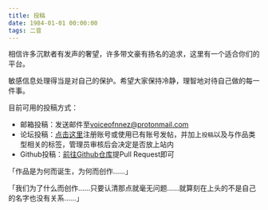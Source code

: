 ```yaml
---
title: 投稿
date: 1984-01-01 00:00:00
tags: 二音
---
```

相信许多沉默者有发声的奢望，许多带文豪有扬名的追求，这里有一个适合你们的平台。

敏感信息处理得当是对自己的保护。希望大家保持冷静，理智地对待自己做的每一件事。

目前可用的投稿方式：

+ 邮箱投稿：发送邮件至[voiceofnnez@protonmail.com](mailto:voiceofnnez@protonmail.com)
+ 论坛投稿：[点击这里](https://bbs.nnez.icu)注册账号或使用已有账号发帖，并加上`投稿`以及与作品类型相关的标签，管理员审核后会决定是否放上站内
+ Github投稿：[前往Github仓库](https://github.com/nnez-icu/nnez.icu)提Pull Request即可

「作品是为何而诞生，为何而创作……」

「我们为了什么而创作……只要认清那点就毫无问题……就算刻在上头的不是自己的名字也没有关系……」
